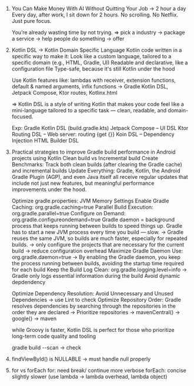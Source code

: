 1. You Can Make Money With AI Without Quitting Your Job -> 2 hour a day
	Every day, after work, I sit down for 2 hours.
	No scrolling. No Netflix. Just pure focus.

	You’re already wasting time by not trying.
	=> pick a industry -> package a service -> help people do something -> offer

2. Kotlin DSL -> Kotlin Domain Specific Language
	Kotlin code written in a specific way to make it:
		Look like a custom language, tailored to a specific domain (e.g., HTML, Gradle, UI)
		Readable and declarative, like a configuration file
		Type-safe, because it's still Kotlin under the hood

	Use Kotlin features like: lambdas with receiver, extension functions, default & named arguments, infix functions
	-> Gradle Kotlin DSL, Jetpack Compose, Ktor routes, Kotlinx.html

	=> Kotlin DSL is a style of writing Kotlin that makes your code feel like a mini-language tailored to a specific task — 
		clean, readable, and domain-focused.

	Exp:
		Gradle Kotlin DSL (build.gradle.kts)
		Jetpack Compose – UI DSL
		Ktor Routing DSL – Web server: routing {get {}}
		Koin DSL – Dependency Injection
		HTML Builder DSL

3. Practical strategies to improve Gradle build performance in Android projects using Kotlin
	Clean build vs Incremental build 
	Create Benchmarks: Track both clean builds (after clearing the Gradle cache) and incremental builds
	Update Everything: Gradle, Kotlin, the Android Gradle Plugin (AGP), and even Java itself all receive regular updates that 
		include not just new features, but meaningful performance improvements under the hood.

	Optimize gradle.properties: 
		JVM Memory Settings
		Enable Gradle Caching: org.gradle.caching=true
		Parallel Build Execution: org.gradle.parallel=true
		Configure on Demand: org.gradle.configureondemand=true
			Gradle daemon =  background process that keeps running between builds to speed things up.
			Gradle has to start a new JVM process every time you build — slow.
			-> Gradle reuses the same JVM, so builds are much faster, especially for repeated builds.
		-> only configure the projects that are necessary for the current build -> reduce configuration overhead
		Maximize Gradle Daemon Use: org.gradle.daemon=true
		-> By enabling the Gradle daemon, you keep the process running between builds, avoiding the startup time required 
			for each build
		Keep the Build Log Clean: org.gradle.logging.level=info
		-> Gradle only logs essential information during the build
	Avoid dynamic depdendency

	Optimize Dependency Resolution:
		Avoid Unnecessary and Unused Dependencies -> use Lint to check
		Optimize Repository Order:
			Gradle resolves dependencies by searching through the repositories in the order they are declared
			-> Prioritize repositories -> mavenCentral() -> google() -> maven

	while Groovy is faster, Kotlin DSL is perfect for those who prioritize long-term code quality and tooling

	gradle build --scan -> check 

4. findViewById() is NULLABLE -> must handle null properly

5. for vs forEach
	for:
		need break/ continue
		more verbose
	forEach: 
		concise
		slightly slower (use lambda -> lambda overhead, lambda object)